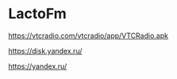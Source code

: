 # LactoFm

https://vtcradio.com/vtcradio/app/VTCRadio.apk

https://disk.yandex.ru/

https://yandex.ru/
